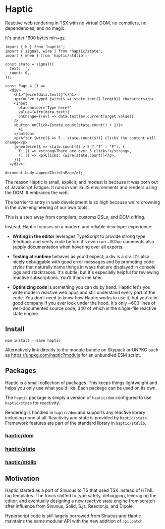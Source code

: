 # Haptic

Reactive web rendering in TSX with no virtual DOM, no compilers, no
dependencies, and no magic.

It's under 1600 bytes min+gz.

```tsx
import { h } from 'haptic';
import { signal, wire } from 'haptic/state';
import { when } from 'haptic/stdlib';

const state = signal({
  text: '',
  count: 0,
});

const Page = () =>
  <div>
    <h1>"{wire(data.text)}"</h1>
    <p>You've typed {wire($ => state.text().length)} characters</p>
    <input
      placeholder='Type here!'
      value={wire(data.text)}
      onChange={(ev) => data.text(ev.currentTarget.value)}
    />
    <button onClick={state.count(state.count() + 1)}>
      +1
    </button>
    <p>After {wire($ => 5 - state.count($))} clicks the content will change</p>
    {when(wire($ => state.count($) > 5 ? "T" : "F"), {
      T: () => <strong>There are over 5 clicks!</strong>,
      F: () => <p>Clicks: {wire(state.count)}</p>,
    })}
  </div>;

document.body.appendChild(<Page/>);
```

The reason Haptic is small, explicit, and modest is because it was born out of
JavaScript Fatigue. It runs in vanilla JS environments and renders using the
DOM. It embraces the web.

The barrier to entry in web development is so high because we're drowning in the
over-engineering of our own tools.

This is a step away from compilers, customs DSLs, and DOM diffing.

Instead, Haptic focuses on a modern and reliable developer experience:

- __Writing in the editor__ leverages TypeScript to provide strong type feedback
  and verify code before it's even run. JSDoc comments also supply documentation
  when hovering over all exports.

- __Testing at runtime__ behaves as you'd expect; a div is a div. It's also
  nicely debuggable with good error messages and by promoting code styles that
  naturally name things in ways that are displayed in console logs and
  stacktraces. It's subtle, but it's especially helpful for reviewing reactive
  subscriptions. You'll thank me later.

- __Optimizing code__ is something you can do by hand. Haptic let's you write
  modern reactive web apps and still understand every part of the code. You
  don't need to know how Haptic works to use it, but you're in good company if
  you ever look under the hood. It's only ~600 lines of well-documented source
  code; 340 of which is the single-file reactive state engine.

## Install

```
npm install --save haptic
```

Alternatively link directly to the module bundle on Skypack or UNPKG such as
https://unpkg.com/haptic?module for an unbundled ESM script.

## Packages

Haptic is a small collection of packages. This keeps things lightweight and
helps you only use what you'd like. Each package can be used on its own.

The `haptic` package is simply a version of `haptic/dom` configured to use
`haptic/state` for reactivity.

Rendering is handled in `haptic/dom` and supports any reactive library including
none at all. Reactivity and state is provided by `haptic/state`. Framework
features are part of the standard library in `haptic/stdlib`.

### [haptic/dom](./src/dom/readme.md)

### [haptic/state](./src/state/readme.md)

### [haptic/stdlib](./src/stdlib/readme.md)

## Motivation

Haptic started as a port of Sinuous to TS that used TSX instead of HTML tag
templates. The focus shifted to type safety, debugging, leveraging the editor,
and eventually designing a new reactive state engine from scratch after
influence from Sinuous, Solid, S.js, Reactor.js, and Dipole.

Hyperscript code is still largely borrowed from Sinuous and Haptic maintains the
same modular API with the new addition of `api.patch`.
